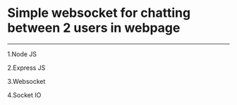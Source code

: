 # Simple websocket for chatting between 2 users in webpage
---
1.Node JS

2.Express JS

3.Websocket

4.Socket IO
